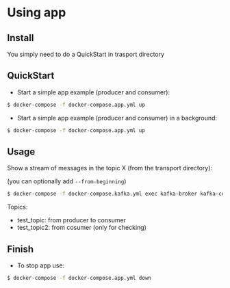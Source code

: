 # Using app

## Install

You simply need to do a QuickStart in trasport directory

## QuickStart

* Start a simple app example (producer and consumer):

```bash
$ docker-compose -f docker-compose.app.yml up
```

* Start a simple app example (producer and consumer) in a background:

```bash
$ docker-compose -f docker-compose.app.yml up
```

## Usage

Show a stream of messages in the topic X (from the transport directory):

(you can optionally add `--from-beginning`)
```bash
$ docker-compose -f docker-compose.kafka.yml exec kafka-broker kafka-console-consumer --bootstrap-server localhost:9092 --topic X
```

Topics:
* test_topic: from producer to consumer
* test_topic2: from cosumer (only for checking)

## Finish

* To stop app use:

```bash
$ docker-compose -f docker-compose.app.yml down
```